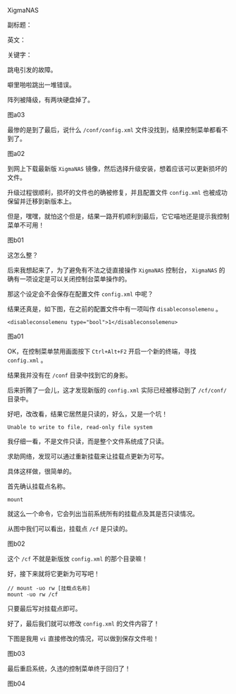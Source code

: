 XigmaNAS

副标题：

英文：

关键字：







跳电引发的故障。

噼里啪啦跳出一堆错误。

阵列被降级，有两块硬盘掉了。

图a03



最惨的是到了最后，说什么 `/conf/config.xml` 文件没找到，结果控制菜单都看不到了。

图a02





到网上下载最新版 `XigmaNAS` 镜像，然后选择升级安装，想着应该可以更新损坏的文件。



升级过程很顺利，损坏的文件也的确被修复，并且配置文件 `config.xml` 也被成功保留并迁移到新版本上。

但是，嘿嘿，就怕这个但是，结果一路开机顺利到最后，它它喵地还是提示我控制菜单不可用！

图b01



这怎么整？

后来我想起来了，为了避免有不法之徒直接操作 `XigmaNAS` 控制台， `XigmaNAS` 的确有一项设定是可以关闭控制台菜单操作的。

那这个设定会不会保存在配置文件 `config.xml` 中呢？

结果还真是，如下图，在之前的配置文件中有一项叫作 `disableconsolemenu` 。

```
<disableconsolemenu type="bool">1</disableconsolemenu>
```

图a01



OK，在控制菜单禁用画面按下 `Ctrl+Alt+F2` 开启一个新的终端，寻找 `config.xml` 。

结果我并没有在 `/conf` 目录中找到它的身影。

后来折腾了一会儿，这才发现新版的 `config.xml` 实际已经被移动到了 `/cf/conf/` 目录中。

好吧，改改看，结果它居然是只读的，好么，又是一个坑！

```
Unable to write to file, read-only file system
```



我仔细一看，不是文件只读，而是整个文件系统成了只读。

求助网络，发现可以通过重新挂载来让挂载点更新为可写。

具体这样做，很简单的。



首先确认挂载点名称。

```
mount
```

就这么一个命令，它会列出当前系统所有的挂载点及其是否只读情况。

从图中我们可以看出，挂载点 `/cf` 是只读的。

图b02



这个 `/cf` 不就是新版放 `config.xml` 的那个目录嘛！

好，接下来就将它更新为可写吧！

```
// mount -uo rw [挂载点名称]
mount -uo rw /cf
```

只要最后写对挂载点即可。

好了，最后我们就可以修改 `config.xml` 的文件内容了！

下图是我用 `vi` 直接修改的情况，可以做到保存文件啦！

图b03



最后重启系统，久违的控制菜单终于回归了！

图b04




